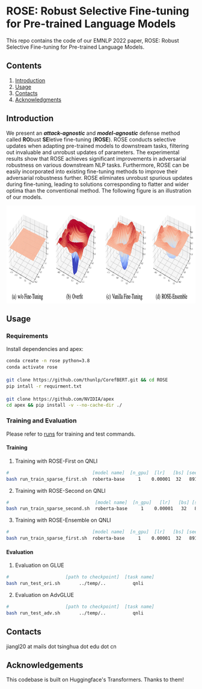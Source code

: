 # ROSE: Robust Selective Fine-tuning for Pre-trained Language Models

This repo contains the code of our EMNLP 2022 paper, ROSE: Robust Selective Fine-tuning for Pre-trained Language Models.

## Contents

1. [Introduction](#introduction)
2. [Usage](#usage)
3. [Contacts](#contacts)
4. [Acknowledgments](#acknowledgments)

## Introduction

We present an ***attack-agnostic*** and ***model-agnostic*** defense method called **RO**bust **SE**letive fine-tuning (**ROSE**).
ROSE conducts selective updates when adapting pre-trained models to downstream tasks, filtering out invaluable and unrobust updates of parameters.
The experimental results show that ROSE achieves significant improvements in adversarial robustness on various downstream NLP tasks.
Furthermore, ROSE can be easily incorporated into existing fine-tuning methods to improve their adversarial robustness further.
ROSE eliminates unrobust spurious updates during fine-tuning, leading to solutions corresponding to flatter and wider optima than the conventional method. The following figure is an illustration of our models.

<p align="center"> <img src='docs/rose.png' align="center" height="260px"> </p>

## Usage

### Requirements

Install dependencies and apex:

```bash
conda create -n rose python=3.8
conda activate rose

git clone https://github.com/thunlp/CorefBERT.git && cd ROSE
pip intall -r requirment.txt

git clone https://github.com/NVIDIA/apex
cd apex && pip install -v --no-cache-dir ./
```

### Training and Evaluation

Please refer to [runs](https://github.com/jiangllan/ROSE/tree/main/runs) for training and test commands.

#### Training

1. Training with ROSE-First on QNLI
```bash
#                               [model name]  [n_gpu]  [lr]   [bs] [seed] [upper_thd]  [lower_thd]  [dropout]  [task name]  
bash run_train_sparse_first.sh  roberta-base     1    0.00001  32   8910       60           0          0.1        qnli
```

2. Training with ROSE-Second on QNLI

```bash
#                                [model name]  [n_gpu]   [lr]   [bs] [seed] [upper_thd] [lower_thd]  [task name]  
bash run_train_sparse_second.sh  roberta-base     1    0.00001   32   8910       60          0          qnli
```

3. Training with ROSE-Ensemble on QNLI

```bash
#                               [model name]  [n_gpu]  [lr]   [bs] [seed] [upper_thd]  [lower_thd]  [dropout]  [task name]  [gamma]
bash run_train_sparse_first.sh  roberta-base     1    0.00001  32   8910       60           0          0.1        qnli        0.5
```

#### Evaluation

1. Evaluation on GLUE

```bash
#                     [path to checkpoint]  [task name]
bash run_test_ori.sh       ../temp/..          qnli
```

2. Evaluation  on AdvGLUE

```bash
#                     [path to checkpoint]  [task name]
bash run_test_adv.sh       ../temp/..          qnli
```

## Contacts

jiangl20 at mails dot tsinghua dot edu dot cn

## Acknowledgements

This codebase is built on Huggingface's Transformers. Thanks to them!
